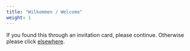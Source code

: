 ```yaml
---
title: "Wilkommen / Welcome"
weight: 1
---
```

If you found this through an invitation card, please continue. Otherwise please click [elsewhere](https://googlethatforyou.com?q=I%20think%20they%20forgot%20to%20invite%20me%2C%20what%20to%20do%3F).
